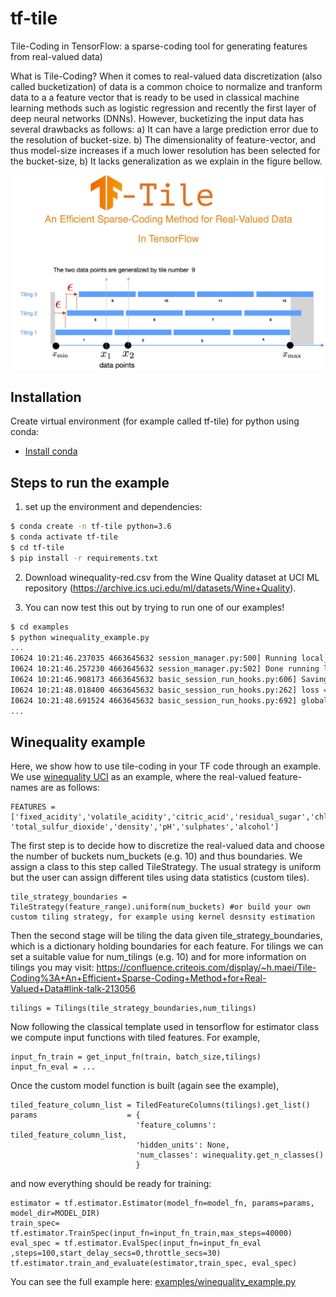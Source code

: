 tf-tile
=======
Tile-Coding in TensorFlow: a sparse-coding tool for generating features from real-valued data)

What is Tile-Coding? When it comes to real-valued data discretization (also called bucketization) of data is a common choice to normalize and tranform data to a
a feature vector that is ready to be used in classical machine learning methods such as logistic regression and recently the first layer of 
deep neural networks (DNNs). However, bucketizing the input data has several drawbacks as follows: a) It can have a large prediction error due to the resolution 
of bucket-size. b) The dimensionality of feature-vector, and thus model-size increases if a much lower resolution has been selected for the bucket-size, b)
It lacks generalization as we explain  in the figure bellow.

![alt text](tf_tile_pic.jpg)

Installation
------------

Create virtual environment (for example called tf-tile) for python using conda:
* [Install conda](https://docs.conda.io/projects/conda/en/latest/user-guide/install/index.html)

Steps to run the example
-----------------------

1) set up the environment and dependencies:

```bash
$ conda create -n tf-tile python=3.6
$ conda activate tf-tile
$ cd tf-tile
$ pip install -r requirements.txt
```

2) Download winequality-red.csv from the Wine Quality dataset at UCI ML repository (https://archive.ics.uci.edu/ml/datasets/Wine+Quality).

3) You can now test this out by trying to run one of our examples!
```bash
$ cd examples
$ python winequality_example.py
...
I0624 10:21:46.237035 4663645632 session_manager.py:500] Running local_init_op.
I0624 10:21:46.257230 4663645632 session_manager.py:502] Done running local_init_op.
I0624 10:21:46.908173 4663645632 basic_session_run_hooks.py:606] Saving checkpoints for 0 into model_dir/model.ckpt.
I0624 10:21:48.018400 4663645632 basic_session_run_hooks.py:262] loss = 2.1749778, step = 1
I0624 10:21:48.691524 4663645632 basic_session_run_hooks.py:692] global_step/sec: 147.251
...
```

Winequality example
-------------------

Here, we show how to use tile-coding in your TF code through an example. We use [winequality UCI](https://archive.ics.uci.edu/ml/datasets/Wine+Quality) as an example, where the real-valued feature-names are as follows:

```
FEATURES = ['fixed_acidity','volatile_acidity','citric_acid','residual_sugar','chlorides','free_sulfur_dioxide', 'total_sulfur_dioxide','density','pH','sulphates','alcohol']
```

The first step is to decide how to discretize the real-valued data and choose the number of buckets num_buckets (e.g. 10) and thus boundaries. We assign a class 
to this step called TileStrategy. The usual strategy is uniform but the user can assign different tiles using data statistics (custom tiles).

```
tile_strategy_boundaries = TileStrategy(feature_range).uniform(num_buckets) #or build your own custom tiling strategy, for example using kernel desnsity estimation 
```


Then the second stage will be tiling the data given tile_strategy_boundaries, which is a dictionary holding boundaries for each feature. For tilings we can set
a suitable value for num_tilings (e.g. 10) and  for more information on tilings you may visit: https://confluence.criteois.com/display/~h.maei/Tile-Coding%3A+An+Efficient+Sparse-Coding+Method+for+Real-Valued+Data#link-talk-213056

```
tilings = Tilings(tile_strategy_boundaries,num_tilings)
```

Now following the classical template used in tensorflow for estimator class we compute input functions with tiled features. For example,

```
input_fn_train = get_input_fn(train, batch_size,tilings)
input_fn_eval = ...
```
Once the custom model function is built (again see the example), 

```
tiled_feature_column_list = TiledFeatureColumns(tilings).get_list()
params                    = {
                            'feature_columns': tiled_feature_column_list,
                            'hidden_units': None,
                            'num_classes': winequality.get_n_classes()
                            }
```

and now everything should be ready for training:

```
estimator = tf.estimator.Estimator(model_fn=model_fn, params=params, model_dir=MODEL_DIR)
train_spec= tf.estimator.TrainSpec(input_fn=input_fn_train,max_steps=40000)
eval_spec = tf.estimator.EvalSpec(input_fn=input_fn_eval ,steps=100,start_delay_secs=0,throttle_secs=30)
tf.estimator.train_and_evaluate(estimator,train_spec, eval_spec)
```

You can see the full example here: [examples/winequality_example.py](examples/winequality_example.py)
